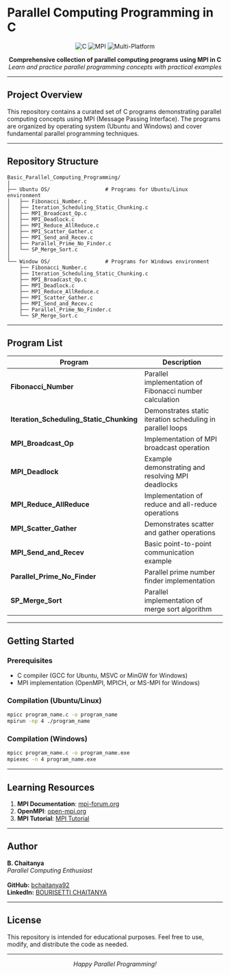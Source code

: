 #  Parallel Computing Programming in C

<p align="center">
  <img src="https://img.shields.io/badge/C-Programming-blue?logo=c" alt="C">
  <img src="https://img.shields.io/badge/MPI-Parallel%20Computing-9cf" alt="MPI">
  <img src="https://img.shields.io/badge/Ubuntu-Windows-ff69b4" alt="Multi-Platform">
</p>

<p align="center">
  <b>Comprehensive collection of parallel computing programs using MPI in C</b><br>
  <i>Learn and practice parallel programming concepts with practical examples</i>
</p>

---

##  Project Overview

This repository contains a curated set of C programs demonstrating parallel computing concepts using MPI (Message Passing Interface). The programs are organized by operating system (Ubuntu and Windows) and cover fundamental parallel programming techniques.

---

##  Repository Structure

```
Basic_Parallel_Computing_Programming/
│
├── Ubuntu OS/                  # Programs for Ubuntu/Linux environment
│   ├── Fibonacci_Number.c
│   ├── Iteration_Scheduling_Static_Chunking.c
│   ├── MPI_Broadcast_Op.c
│   ├── MPI_Deadlock.c
│   ├── MPI_Reduce_AllReduce.c
│   ├── MPI_Scatter_Gather.c
│   ├── MPI_Send_and_Recev.c
│   ├── Parallel_Prime_No_Finder.c
│   └── SP_Merge_Sort.c
│
└── Window OS/                  # Programs for Windows environment
    ├── Fibonacci_Number.c
    ├── Iteration_Scheduling_Static_Chunking.c
    ├── MPI_Broadcast_Op.c
    ├── MPI_Deadlock.c
    ├── MPI_Reduce_AllReduce.c
    ├── MPI_Scatter_Gather.c
    ├── MPI_Send_and_Recev.c
    ├── Parallel_Prime_No_Finder.c
    └── SP_Merge_Sort.c
```

---

##  Program List

| Program | Description |
|---------|-------------|
| **Fibonacci_Number** | Parallel implementation of Fibonacci number calculation |
| **Iteration_Scheduling_Static_Chunking** | Demonstrates static iteration scheduling in parallel loops |
| **MPI_Broadcast_Op** | Implementation of MPI broadcast operation |
| **MPI_Deadlock** | Example demonstrating and resolving MPI deadlocks |
| **MPI_Reduce_AllReduce** | Implementation of reduce and all-reduce operations |
| **MPI_Scatter_Gather** | Demonstrates scatter and gather operations |
| **MPI_Send_and_Recev** | Basic point-to-point communication example |
| **Parallel_Prime_No_Finder** | Parallel prime number finder implementation |
| **SP_Merge_Sort** | Parallel implementation of merge sort algorithm |

---

##  Getting Started

### Prerequisites
- C compiler (GCC for Ubuntu, MSVC or MinGW for Windows)
- MPI implementation (OpenMPI, MPICH, or MS-MPI for Windows)

### Compilation (Ubuntu/Linux)
```bash
mpicc program_name.c -o program_name
mpirun -np 4 ./program_name
```

### Compilation (Windows)
```cmd
mpicc program_name.c -o program_name.exe
mpiexec -n 4 program_name.exe
```

---

##  Learning Resources

1. **MPI Documentation**: [mpi-forum.org](https://www.mpi-forum.org/docs/)
2. **OpenMPI**: [open-mpi.org](https://www.open-mpi.org/)
3. **MPI Tutorial**: [MPI Tutorial](https://mpitutorial.com/)

---

##  Author

<p>
  <b>B. Chaitanya</b> <br>
  <i>Parallel Computing Enthusiast</i> <br>
  <br>
  <b>GitHub:</b> <a href="https://github.com/bchaitanya92">bchaitanya92</a> <br>
  <b>LinkedIn:</b> <a href="https://www.linkedin.com/in/b-chaitanya">BOURISETTI CHAITANYA</a>
</p>

---

##  License

This repository is intended for educational purposes. Feel free to use, modify, and distribute the code as needed.

---

<p align="center">
  <i>Happy Parallel Programming! </i>
</p>